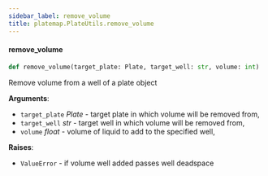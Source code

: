 ```yaml
---
sidebar_label: remove_volume
title: platemap.PlateUtils.remove_volume
---
```


#### remove\_volume

```python
def remove_volume(target_plate: Plate, target_well: str, volume: int)
```

Remove volume from a well of a plate object

**Arguments**:

- `target_plate` _Plate_ - target plate in which volume will be removed from,
- `target_well` _str_ - target well in which volume will be removed from,
- `volume` _float_ - volume of liquid to add to the specified well,
  

**Raises**:

- `ValueError` - if volume well added passes well deadspace


